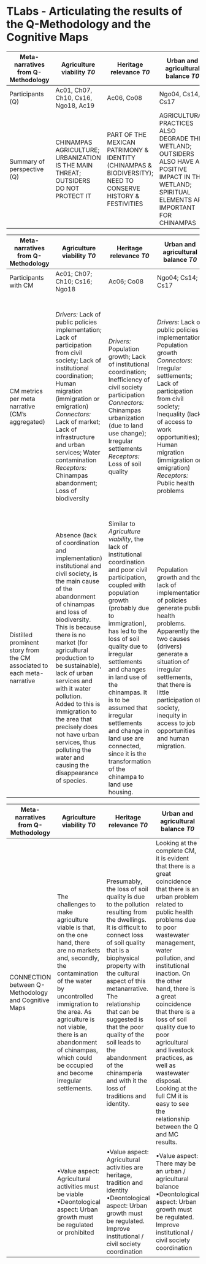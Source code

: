 # TLabs - Articulating the results of the Q-Methodology and the Cognitive Maps


| Meta-narratives from Q-Methodology | Agriculture viability _T0_ | Heritage relevance _T0_ | Urban and agricultural balance _T0_ | Wetland resilience _T0_ | Urbanization incompatible _T1_ | Generational shift in priorities _T1_ | Urban empathy _T1_ | Rooted identity _T1_ |
| --- | --- | --- | --- | --- | --- | --- | --- | --- |
| Participants (Q) | Ac01, Ch07, Ch10, Cs16, Ngo18, Ac19 | Ac06, Co08 | Ngo04, Cs14, Cs17 | Cs05 | Ac01, Ch07, Ngo18, Ac19 | Co08, _Cs14, Cs16, Cs17_ | Ngo04, _Cs05, Ac06_ | _Ch10_ |
| Summary of perspective (Q) | CHINAMPAS AGRICULTURE; <br /> URBANIZATION IS THE MAIN THREAT; <br /> OUTSIDERS DO NOT PROTECT IT | PART OF THE MEXICAN PATRIMONY & IDENTITY (CHINAMPAS & BIODIVERSITY); <br /> NEED TO CONSERVE HISTORY & FESTIVITIES | AGRICULTURAL PRACTICES ALSO DEGRADE THE WETLAND; <br /> OUTSIDERS ALSO HAVE A POSITIVE IMPACT IN THE WETLAND; <br /> SPIRITUAL ELEMENTS ARE IMPORTANT FOR CHINAMPAS | WETLAND IS RESILIENT; <br /> AGRICULTURE IS CENTRAL TO IDENTITY AND BIODIVERSITY | URBANIZATION IS THE MAIN THREAT; <br /> LAND-USE CHANGE IS NOT COMPATIBLE WITH PRESERVING THE WETLAND | YOUNG PEOPLE NOT INTERESTED IN TRADITIONAL AGRICULTURE; <br /> INSIDERES AND OUTSIDERS HAVE THE SAME RESPONSABILITY | TOURISM IS NOT THE MAIN CAUSE OF DEGRADATION; <br /> URBANIZATION IS ONLY ANOTHER CAUSE | CHINAMPAS ARE THE IDENTITY OF LOCAL FAMILIES; <br /> LACK OF PUBLIC POLICIES IMPLEMENTATION; <br /> LOSS OF SPIRITUALITY RELATED TO AGRICULTURAL PRACTICES |



| Meta-narratives from Q-Methodology | Agriculture viability _T0_ | Heritage relevance _T0_ | Urban and agricultural balance _T0_ | Wetland resilience _T0_ | Urbanization incompatible _T1_ | Generational shift in priorities _T1_ | Urban empathy _T1_ | Rooted identity _T1_ |
| --- | --- | --- | --- | --- | --- | --- | --- | --- |
| Participants with CM | Ac01; Ch07; Ch10; Cs16; Ngo18 | Ac06; Co08 | Ngo04; Cs14; Cs17 | Cs05 | Ac01; Ngo18 | Cs14; Cs16; Cs17 | No CMs | Ch10 | 
| CM metrics per meta narrative (CM’s aggregated) | _Drivers:_ Lack of public policies implementation; Lack of participation from civil society; Lack of institutional coordination; Human migration (immigration or emigration) <br /> _Connectors:_ Lack of market; Lack of infrastructure and urban services; Water contamination <br /> _Receptors:_ Chinampas abandonment; Loss of biodiversity | _Drivers:_ Population growth; Lack of institutional coordination; Inefficiency of civil society participation <br /> _Connectors:_ Chinampas urbanization (due to land use change); Irregular settlements <br /> _Receptors:_ Loss of soil quality | _Drivers:_ Lack of public policies implementation; Population growth <br /> _Connectors_: Irregular settlements; Lack of participation from civil society; Inequality (lack of access to work opportunities); Human migration (immigration or emigration) <br/> _Receptors:_ Public health problems | _Drivers:_ Population growth; Inefficiency of civil society participation; Lack of public policies implementation; Lack of institutional coordination <br /> _Connectors:_ Chinampas urbanization (due to land use change); Intensive agricultural practices (greenhouses, pesticides); Chinampas abandonment <br /> _Receptors:_ Irregular settlements; Bad practices in livestock | _Drivers:_ Lack of participation from civil society; Bad practices in livestock; Intensive agricultural activities (greenhouses, pesticides) <br /> _Connectors:_ Lack of market <br /> _Receptors:_ Loss of biodiversity; Chinampas urbanization (due to land use change); Water contamination | _Drivers:_ Irregular settlements; Lack of public policies implementation; Lack of institutional coordination <br /> _Connectors:_ Chinampas abandonment; Young people not working in agriculture; Loss of biodiversity <br /> _Receptors:_ Water contamination | No data | _Drivers:_ Chinampas urbanization (due to land use change); Lack of public policies implementation; Population growth; Water scarcity <br /> _Connectors:_ Solid waste discharge; Chinampas abandonment <br /> _Receptors:_ Water contamination; Human migration (immigration or emigration) |
| Distilled prominent story from the CM associated to each meta-narrative | Absence (lack of coordination and implementation) institutional and civil society, is the main cause of the abandonment of chinampas and loss of biodiversity. This is because there is no market (for agricultural production to be sustainable), lack of urban services and with it water pollution. Added to this is immigration to the area that precisely does not have urban services, thus polluting the water and causing the disappearance of species. | Similar to _Agriculture viability_, the lack of institutional coordination and poor civil participation, coupled with population growth (probably due to immigration), has led to the loss of soil quality due to irregular settlements and changes in land use of the chinampas. It is to be assumed that irregular settlements and change in land use are connected, since it is the transformation of the chinampa to land use housing. | Population growth and the lack of implementation of policies generate public health problems. Apparently the two causes (drivers) generate a situation of irregular settlements, that there is little participation of society, inequity in access to job opportunities and human migration. | The dynamics of the Xochi SES result in irregular settlements and bad livestock practices. Where its origin is population growth, the inefficiency of civil society participation (but not the lack of…), lack of implementation of public policies and lack of institutional coordination. The connection between causes and effects are the urbanization of the chinampas, intensive agricultural practices and the abandonment of chinampas. | Lack of participation by civil society (followed by bad livestock practices and intensive agricultural activities) are the main causes of the urbanization of chinampas and loss of biodiversity, and water pollution. This is because there is no market (for agricultural production to be sustainable). | The main causes of the problems in the area are due to the lack of implementation of public policies and institutional coordination (that is, they remain exogenous). Because young people do not work in agriculture, chinampas are abandoned, biodiversity is lost and water is polluted. | No data | The scarcity of water stands out as the main driver for the abandonment of chinampas, which in turn, due to the fact that young people do not work in agriculture, causes emigration in the area. On the other hand, the urbanization of the chinampas (due to population growth and lack of implementation of public policies) produces discharge of sewage and solid waste that in turn contributes to water pollution. |



| Meta-narratives from Q-Methodology | Agriculture viability _T0_ | Heritage relevance _T0_ | Urban and agricultural balance _T0_ | Wetland resilience _T0_ | Urbanization incompatible _T1_ | Generational shift in priorities _T1_ | Urban empathy _T1_ | Rooted identity _T1_ |
| --- | --- | --- | --- | --- | --- | --- | --- | --- |
| CONNECTION between Q-Methodology and Cognitive Maps | The challenges to make agriculture viable is that, on the one hand, there are no markets and, secondly, the contamination of the water by uncontrolled immigration to the area. As agriculture is not viable, there is an abandonment of chinampas, which could be occupied and become irregular settlements. | Presumably, the loss of soil quality is due to the pollution resulting from the dwellings. It is difficult to connect loss of soil quality that is a biophysical property with the cultural aspect of this metanarrative. The relationship that can be suggested is that the poor quality of the soil leads to the abandonment of the chinampería and with it the loss of traditions and identity. | Looking at the complete CM, it is evident that there is a great coincidence that there is an urban problem related to public health problems due to poor wastewater management, water pollution, and institutional inaction. On the other hand, there is a great coincidence that there is a loss of soil quality due to poor agricultural and livestock practices, as well as wastewater disposal. Looking at the full CM it is easy to see the relationship between the Q and MC results. |The main idea is that population growth, with an inefficient civil society, lack of institutional coordination and without the implementation of public policies, causes the abandonment and urbanization of the chinampas. It is not clear how with such a negative vision in the CM it can be compatible with the good state of the system. | Agricultural practices, although desirable, when intensive (i.e., use of greenhouses and pesticides) generate water pollution and its associated loss of biodiversity. As the urbanization is not compatible, the chinampas cannot be converted to another land use. | In both Q and CM, the role of young people who do not work in agriculture (due to lack of market) stands out, and therefore, this causes abandonment of chinampas. | No data | There is no obvious connection between the Q and the MC, only in the institutional part (i.e., lack of implementation of public policies and institutional coordination). Although in the CM the loss of cultural values is linked to the fact that young people do not work in agriculture and therefore migrate, it is not very prominent with respect to the other variables (and this component is not highlighted as it is in the Q). |
| | •Value aspect: Agricultural activities must be viable <br /> •Deontological aspect: Urban growth must be regulated or prohibited | •Value aspect: Agricultural activities are heritage, tradition and identity <br /> •Deontological aspect: Urban growth must be regulated. Improve institutional / civil society coordination | •Value aspect: There may be an urban / agricultural balance <br /> •Deontological aspect: Urban growth must be regulated. Improve institutional / civil society coordination | •Value aspect: The SES must be resilient <br /> •Deontological aspect: Urban growth must be regulated. Improve institutional / civil society coordination | •Value aspect: Agricultural activities must be viable <br /> •Deontological aspect: Urban growth must be regulated or prohibited | •Value aspect: Agricultural activities are heritage, tradition and identity <br /> •Deontological aspect: Urban growth must be regulated. Improve institutional / civil society coordination | No data | •Value aspect: The spirituality must be preserved <br /> •Deontological aspect: Water management and institutional coordination must improve |

